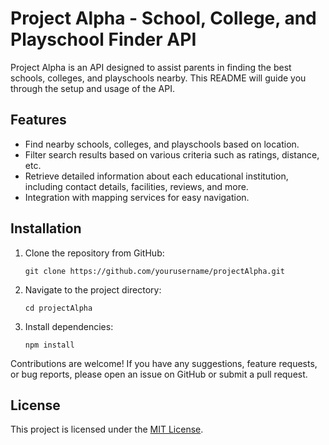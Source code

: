 # Project Alpha - School, College, and Playschool Finder API

Project Alpha is an API designed to assist parents in finding the best schools, colleges, and playschools nearby. This README will guide you through the setup and usage of the API.

## Features

- Find nearby schools, colleges, and playschools based on location.
- Filter search results based on various criteria such as ratings, distance, etc.
- Retrieve detailed information about each educational institution, including contact details, facilities, reviews, and more.
- Integration with mapping services for easy navigation.

## Installation

1. Clone the repository from GitHub:

    ```
    git clone https://github.com/yourusername/projectAlpha.git
    ```

2. Navigate to the project directory:

    ```
    cd projectAlpha
    ```

3. Install dependencies:

    ```
    npm install
    ```


Contributions are welcome! If you have any suggestions, feature requests, or bug reports, please open an issue on GitHub or submit a pull request.

## License

This project is licensed under the [MIT License](LICENSE).
